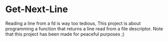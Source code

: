 # Get-Next-Line
Reading a line from a fd is way too tedious, 
This project is about programming a function that returns a line read from a file descriptor. 
Note that this project has been made for peaceful purposes ;)
